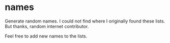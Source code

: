 # names

  Generate random names. I could not find where I originally found these lists. But thanks, random internet contributor. 
  
  Feel free to add new names to the lists.

